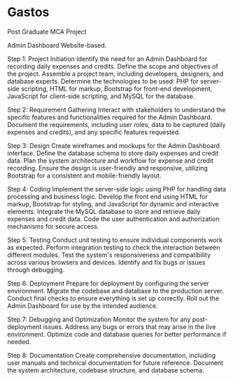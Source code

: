 # Gastos

Post Graduate MCA Project

Admin Dashboard Website-based.

Step 1: Project Initiation
      Identify the need for an Admin Dashboard for recording daily expenses and credits.
      Define the scope and objectives of the project.
      Assemble a project team, including developers, designers, and database experts.
      Determine the technologies to be used: PHP for server-side scripting, HTML for markup, Bootstrap for front-end development, 
    JavaScript for client-side scripting, and MySQL for the database.
    
Step 2: Requirement Gathering
    Interact with stakeholders to understand the specific features and functionalities required for the Admin Dashboard.
    Document the requirements, including user roles, data to be captured (daily expenses and credits), and any specific features requested.

Step 3: Design
    Create wireframes and mockups for the Admin Dashboard interface.
    Define the database schema to store daily expenses and credit data.
    Plan the system architecture and workflow for expense and credit recording.
    Ensure the design is user-friendly and responsive, utilizing Bootstrap for a consistent and mobile-friendly layout.

Step 4: Coding
    Implement the server-side logic using PHP for handling data processing and business logic.
    Develop the front end using HTML for markup, Bootstrap for styling, and JavaScript for dynamic and interactive elements.
    Integrate the MySQL database to store and retrieve daily expenses and credit data.
    Code the user authentication and authorization mechanisms for secure access.

Step 5: Testing
    Conduct unit testing to ensure individual components work as expected.
    Perform integration testing to check the interaction between different modules.
    Test the system's responsiveness and compatibility across various browsers and devices.
    Identify and fix bugs or issues through debugging.

Step 6: Deployment
    Prepare for deployment by configuring the server environment.
    Migrate the codebase and database to the production server.
    Conduct final checks to ensure everything is set up correctly.
    Roll out the Admin Dashboard for use by the intended audience.

Step 7: Debugging and Optimization
    Monitor the system for any post-deployment issues.
    Address any bugs or errors that may arise in the live environment.
    Optimize code and database queries for better performance if needed.

Step 8: Documentation
      Create comprehensive documentation, including user manuals and technical documentation for future reference.
      Document the system architecture, codebase structure, and database schema.
